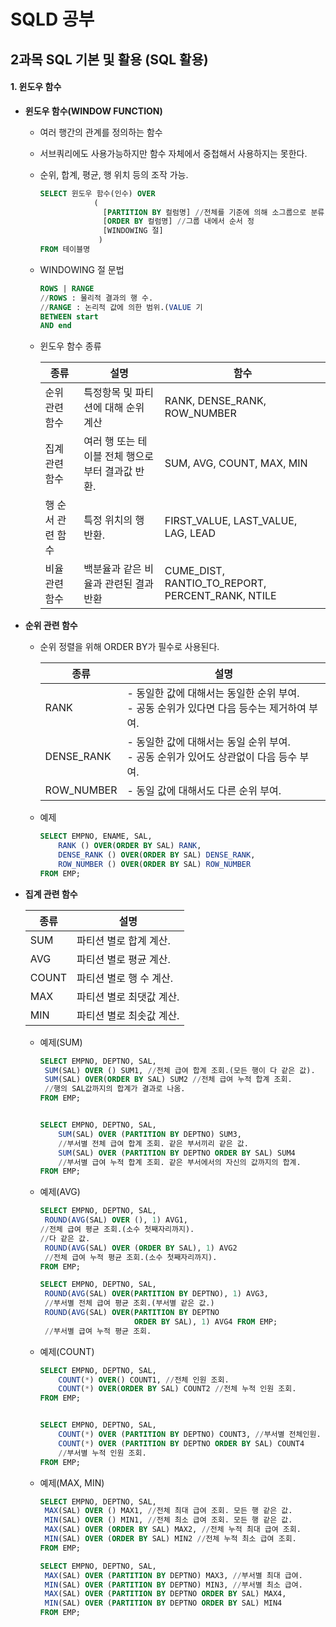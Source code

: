 # SQLD 공부

## 2과목 SQL 기본 및 활용 (SQL 활용)

#### 1. 윈도우 함수

+ **윈도우 함수(WINDOW FUNCTION)**
  
  + 여러 행간의 관계를 정의하는 함수
  
  + 서브쿼리에도 사용가능하지만 함수 자체에서 중첩해서 사용하지는 못한다.
  
  + 순위, 합계, 평균, 행 위치 등의 조작 가능.
    
    ```sql
    SELECT 윈도우 함수(인수) OVER
                (
                  [PARTITION BY 컬럼명] //전체를 기준에 의해 소그룹으로 분류.
                  [ORDER BY 컬럼명] //그룹 내에서 순서 정
                  [WINDOWING 절]
                 )
    FROM 테이블명
    ```
 
  + WINDOWING 절 문법
    
    ```sql
    ROWS | RANGE 
    //ROWS : 물리적 결과의 행 수.
    //RANGE : 논리적 값에 의한 범위.(VALUE 기
    BETWEEN start
    AND end
    ```
  
  + 윈도우 함수 종류
    
    | 종류         | 설명                           | 함수                                               |
    | ---------- | ---------------------------- | ------------------------------------------------ |
    | 순위 관련 함수   | 특정항목 및 파티션에 대해 순위 계산         | RANK, DENSE_RANK, ROW_NUMBER                     |
    | 집계 관련 함수   | 여러 행 또는 테이블 전체 행으로부터 결과값 반환. | SUM, AVG, COUNT, MAX, MIN                        |
    | 행 순서 관련 함수 | 특정 위치의 행 반환.                 | FIRST_VALUE, LAST_VALUE, LAG, LEAD               |
    | 비율 관련 함수   | 백분율과 같은 비율과 관련된 결과 반환        | CUME_DIST, RANTIO_TO_REPORT, PERCENT_RANK, NTILE |





+ **순위 관련 함수**
  
  + 순위 정렬을 위해 ORDER BY가 필수로 사용된다.
    
    | 종류         | 설명                                                        |
    | ---------- | --------------------------------------------------------- |
    | RANK       | - 동일한 값에 대해서는 동일한 순위 부여. <br>- 공동 순위가 있다면 다음 등수는 제거하여 부여. |
    | DENSE_RANK | - 동일한 값에 대해서는 동일 순위 부여. <br>- 공동 순위가 있어도 상관없이 다음 등수 부여.   |
    | ROW_NUMBER | - 동일 값에 대해서도 다른 순위 부여.                                    |
    
    
  
  + 예제
    
    ```sql
    SELECT EMPNO, ENAME, SAL,
        RANK () OVER(ORDER BY SAL) RANK,
        DENSE_RANK () OVER(ORDER BY SAL) DENSE_RANK,
        ROW_NUMBER () OVER(ORDER BY SAL) ROW_NUMBER
    FROM EMP;
    ```





+ **집계 관련 함수**
  
  | 종류    | 설명             |
  | ----- | -------------- |
  | SUM   | 파티션 별로 합계 계산.  |
  | AVG   | 파티션 별로 평균 계산.  |
  | COUNT | 파티션 별로 행 수 계산. |
  | MAX   | 파티션 별로 최댓값 계산. |
  | MIN   | 파티션 별로 최솟값 계산. |
  
  
  
  + 예제(SUM)
    
    ```sql
    SELECT EMPNO, DEPTNO, SAL,
     SUM(SAL) OVER () SUM1, //전체 급여 합계 조회.(모든 행이 다 같은 값).
     SUM(SAL) OVER(ORDER BY SAL) SUM2 //전체 급여 누적 합계 조회.
     //행의 SAL값까지의 합계가 결과로 나옴.
    FROM EMP;
    
    
    SELECT EMPNO, DEPTNO, SAL,
        SUM(SAL) OVER (PARTITION BY DEPTNO) SUM3,
        //부서별 전체 급여 합계 조회. 같은 부서끼리 같은 값.
        SUM(SAL) OVER (PARTITION BY DEPTNO ORDER BY SAL) SUM4
        //부서별 급여 누적 합계 조회. 같은 부서에서의 자신의 값까지의 합계.
    FROM EMP;
    ```
    
    
  
  + 예제(AVG)
    
    ```sql
    SELECT EMPNO, DEPTNO, SAL,
     ROUND(AVG(SAL) OVER (), 1) AVG1, 
    //전체 급여 평균 조회.(소수 첫째자리까지). 
    //다 같은 값.
     ROUND(AVG(SAL) OVER (ORDER BY SAL), 1) AVG2
     //전체 급여 누적 평균 조회.(소수 첫째자리까지).
    FROM EMP; 
    
    SELECT EMPNO, DEPTNO, SAL,
     ROUND(AVG(SAL) OVER(PARTITION BY DEPTNO), 1) AVG3,
     //부서별 전체 급여 평균 조회.(부서별 같은 값.)
     ROUND(AVG(SAL) OVER(PARTITION BY DEPTNO
                         ORDER BY SAL), 1) AVG4 FROM EMP;
     //부서별 급여 누적 평균 조회.
    ```
    
    
  
  + 예제(COUNT)
    
    ```sql
    SELECT EMPNO, DEPTNO, SAL,
        COUNT(*) OVER() COUNT1, //전체 인원 조회.
        COUNT(*) OVER(ORDER BY SAL) COUNT2 //전체 누적 인원 조회.
    FROM EMP;
    
    
    SELECT EMPNO, DEPTNO, SAL,
        COUNT(*) OVER (PARTITION BY DEPTNO) COUNT3, //부서별 전체인원.
        COUNT(*) OVER (PARTITION BY DEPTNO ORDER BY SAL) COUNT4
        //부서별 누적 인원 조회.
    FROM EMP;
    ```
    
    
  
  + 예제(MAX, MIN)
    
    ```sql
    SELECT EMPNO, DEPTNO, SAL,
     MAX(SAL) OVER () MAX1, //전체 최대 급여 조회. 모든 행 같은 값.
     MIN(SAL) OVER () MIN1, //전체 최소 급여 조회. 모든 행 같은 값.
     MAX(SAL) OVER (ORDER BY SAL) MAX2, //전체 누적 최대 급여 조회.
     MIN(SAL) OVER (ORDER BY SAL) MIN2 //전체 누적 최소 급여 조회.
    FROM EMP;
    
    SELECT EMPNO, DEPTNO, SAL,
     MAX(SAL) OVER (PARTITION BY DEPTNO) MAX3, //부서별 최대 급여.
     MIN(SAL) OVER (PARTITION BY DEPTNO) MIN3, //부서별 최소 급여.
     MAX(SAL) OVER (PARTITION BY DEPTNO ORDER BY SAL) MAX4,
     MIN(SAL) OVER (PARTITION BY DEPTNO ORDER BY SAL) MIN4 
    FROM EMP;
    ```
